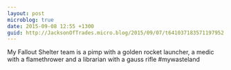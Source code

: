```yaml
---
layout: post
microblog: true
date: 2015-09-08 12:55 +1300
guid: http://JacksonOfTrades.micro.blog/2015/09/07/t641037183571197952.html
---
```

My Fallout Shelter team is a pimp with a golden rocket launcher, a medic with a flamethrower and a librarian with a gauss rifle #mywasteland
